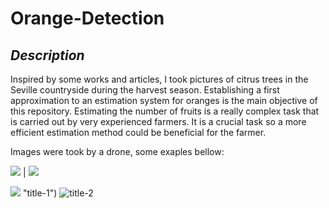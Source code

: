 # Orange-Detection

## *Description*

Inspired by some works and articles, I took pictures of citrus trees in the Seville countryside during the harvest season. Establishing a first approximation to an estimation system for oranges is the main objective of this repository. Estimating the number of fruits is a really complex task that is carried out by very experienced farmers. It is a crucial task so a more efficient estimation method could be beneficial for the farmer.

Images were took by a drone, some exaples bellow:

![](https://user-images.githubusercontent.com/102746511/185049214-bc091664-866f-473a-8054-b515afe555fc.JPG)  |  ![](https://user-images.githubusercontent.com/102746511/185049214-bc091664-866f-473a-8054-b515afe555fc.JPG)




![](https://user-images.githubusercontent.com/102746511/185049214-bc091664-866f-473a-8054-b515afe555fc.JPG) "title-1") ![]([](https://user-images.githubusercontent.com/102746511/185049214-bc091664-866f-473a-8054-b515afe555fc.JPG) "title-2")
